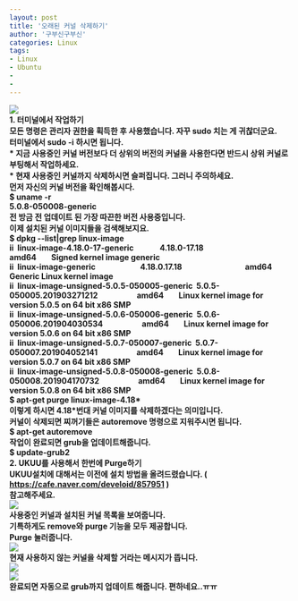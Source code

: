 ```yaml
---
layout: post
title: '오래된 커널 삭제하기'
author: '구부신구부신'
categories: Linux
tags:
- Linux
- Ubuntu
-
- 
---
```



<script> location.href='https://cafe.naver.com/develoid/864311' ; </script>

<div><div><img src="https://cafeptthumb-phinf.pstatic.net/MjAxOTA0MTVfMjgz/MDAxNTU1MjYwMTAwNDE4.1HO2uYWst6bDHPlbGFn4RBVh7LKTLfWg0cLsDCEo0Ksg.0F-FMIXUREoq9fwDHvPl9bW_9LpbREdRzGEWA1EFxvkg.PNG.kkw2821/%EB%94%94%EB%B2%A8%EB%A1%9C%EC%9D%B4%EB%93%9C_%EA%B8%80%EC%96%91%EC%8B%9D_%EB%94%94%ED%8F%B4%ED%8A%B8.png?type=w740"></div><div><b></div><div>1. 터미널에서 작업하기&nbsp;</div><div>모든 명령은 관리자 권한을 획득한 후 사용했습니다. 자꾸 sudo 치는 게 귀찮더군요.&nbsp;</div><div>터미널에서 sudo -i 하시면 됩니다.&nbsp;</div><div><b></div><div><b>* 지금 사용중인 커널 버전보다 더 상위의 버전의 커널을 사용한다면 반드시 상위 커널로 부팅해서 작업하세요.&nbsp;</b></div><div><b>* 현재 사용중인 커널까지 삭제하시면 슬퍼집니다. 그러니 주의하세요.&nbsp;</b></div><div><b></div><div>먼저 자신의 커널 버전을 확인해봅시다.&nbsp;</div><div><b></div><div>$ uname -r</div><div><div>5.0.8-050008-generic</div><div><b></div><div>전 방금 전 업데이트 된 가장 따끈한 버전 사용중입니다.&nbsp;</div><div><b></div><div>이제 설치된 커널 이미지들을 검색해보지요.&nbsp;</div><div><b></div><div>$ dpkg --list|grep linux-image</div><div><div><span>ii&nbsp; linux-image-4.18.0-17-generic&nbsp; &nbsp; &nbsp; &nbsp; &nbsp; &nbsp; &nbsp; 4.18.0-17.18&nbsp; &nbsp; &nbsp; &nbsp; &nbsp; &nbsp; &nbsp; &nbsp; &nbsp; &nbsp; &nbsp; &nbsp; &nbsp; &nbsp; &nbsp; &nbsp; &nbsp; amd64&nbsp; &nbsp; &nbsp; &nbsp; Signed kernel image generic</span></div><div><span>ii&nbsp; linux-image-generic&nbsp; &nbsp; &nbsp; &nbsp; &nbsp; &nbsp; &nbsp; &nbsp; &nbsp; &nbsp; &nbsp; &nbsp; 4.18.0.17.18&nbsp; &nbsp; &nbsp; &nbsp; &nbsp; &nbsp; &nbsp; &nbsp; &nbsp; &nbsp; &nbsp; &nbsp; &nbsp; &nbsp; &nbsp; &nbsp; &nbsp; amd64&nbsp; &nbsp; &nbsp; &nbsp; Generic Linux kernel image</span></div><div><span>ii&nbsp; linux-image-unsigned-5.0.5-050005-generic&nbsp; 5.0.5-050005.201903271212&nbsp; &nbsp; &nbsp; &nbsp; &nbsp; &nbsp; &nbsp; &nbsp; &nbsp; &nbsp; &nbsp;amd64&nbsp; &nbsp; &nbsp; &nbsp; Linux kernel image for version 5.0.5 on 64 bit x86 SMP</span></div><div><span>ii&nbsp; linux-image-unsigned-5.0.6-050006-generic&nbsp; 5.0.6-050006.201904030534&nbsp; &nbsp; &nbsp; &nbsp; &nbsp; &nbsp; &nbsp; &nbsp; &nbsp; &nbsp; &nbsp;amd64&nbsp; &nbsp; &nbsp; &nbsp; Linux kernel image for version 5.0.6 on 64 bit x86 SMP</span></div><div><span>ii&nbsp; linux-image-unsigned-5.0.7-050007-generic&nbsp; 5.0.7-050007.201904052141&nbsp; &nbsp; &nbsp; &nbsp; &nbsp; &nbsp; &nbsp; &nbsp; &nbsp; &nbsp; &nbsp;amd64&nbsp; &nbsp; &nbsp; &nbsp; Linux kernel image for version 5.0.7 on 64 bit x86 SMP</span></div><div><span>ii&nbsp; linux-image-unsigned-5.0.8-050008-generic&nbsp; 5.0.8-050008.201904170732&nbsp; &nbsp; &nbsp; &nbsp; &nbsp; &nbsp; &nbsp; &nbsp; &nbsp; &nbsp; &nbsp;amd64&nbsp; &nbsp; &nbsp; &nbsp; Linux kernel image for version 5.0.8 on 64 bit x86 SMP</span></div></div><div><b></div><div><div><span>$ apt-get purge linux-image-4.18*</span></div></div><div>이렇게 하시면 4.18*번대 커널 이미지를 삭제하겠다는 의미입니다.&nbsp;</div><div><b></div><div>커널이 삭제되면 찌꺼기들은 autoremove 명령으로 지워주시면 됩니다.&nbsp;</div><div>$ apt-get autoremove</div><div><b></div><div>작업이 완료되면 grub을 업데이트해줍니다.&nbsp;</div><div>$&nbsp;update-grub2</div><div><b></div><div>2. UKUU를 사용해서 한번에 Purge하기</div><div>UKUU설치에 대해서는 이전에 설치 방법을 올려드렸습니다. ( <a href="https://cafe.naver.com/develoid/857951">https://cafe.naver.com/develoid/857951</a> )</div><div>참고해주세요.&nbsp;</div><div><b></div><div><img src="https://cafeptthumb-phinf.pstatic.net/MjAxOTA0MTdfODYg/MDAxNTU1NDk3NjQxMjcy.x8in40dtH140ZQAavYIgA56Lh_0OsO3ixwUynyTQefwg.M5st3daJzXx9b6mwf9vqnmUFFuuFnIPoP9R2VCa7YRQg.PNG.dominant4u/%EC%8A%A4%ED%81%AC%EB%A6%B0%EC%83%B7%2C_2019-04-17_19-40-05.png?type=w740"><b></div><div>사용중인 커널과 설치된 커널 목록을 보여줍니다.</div><div>기특하게도 remove와 purge 기능을 모두 제공합니다.&nbsp;</div><div>Purge 눌러줍니다.&nbsp;</div><div><img src="https://cafeptthumb-phinf.pstatic.net/MjAxOTA0MTdfMTMy/MDAxNTU1NDk3Njg1OTkx.UOnZ4KEzaRw9A-YL1svJyXDBJiV9piS2JQKXd2uS_Jkg.DzZ8XzdjHUTqWsrrcH2NqknEEqC_VT6xlnA13PUPVSog.PNG.dominant4u/%EC%8A%A4%ED%81%AC%EB%A6%B0%EC%83%B7%2C_2019-04-17_19-41-15.png?type=w740"><b></div><div>현재 사용하지 않는 커널을 삭제할 거라는 메시지가 뜹니다.&nbsp;</div><div><img src="https://cafeptthumb-phinf.pstatic.net/MjAxOTA0MTdfNjQg/MDAxNTU1NDk3NzQ1NTg0.TFOYbK6Ugm-DI1y-W3JvOXa8KiHQIOzNJ7D5rDnk3gQg.M7WpsgJ1-uDXYP_S0zctyC20NQ45pGvU-NrlLXTeIDkg.PNG.dominant4u/%EC%8A%A4%ED%81%AC%EB%A6%B0%EC%83%B7%2C_2019-04-17_19-42-13.png?type=w740"><b></div><div><b></div><div><img src="https://cafeptthumb-phinf.pstatic.net/MjAxOTA0MTdfNjMg/MDAxNTU1NDk3ODE4Mjk5.mPlve3wXYkPv9S0YJ5F1LojnB1IdhUZlshvs_X8jPf0g.jn5iedinewOh0bADAHLLqNLg2JIgfS1MJVfhXTW6lB8g.PNG.dominant4u/%EC%8A%A4%ED%81%AC%EB%A6%B0%EC%83%B7%2C_2019-04-17_19-43-17.png?type=w740"><b></div><div>완료되면 자동으로 grub까지 업데이트 해줍니다. 편하네요..ㅠㅠ</div><div><b></div></div></div>
